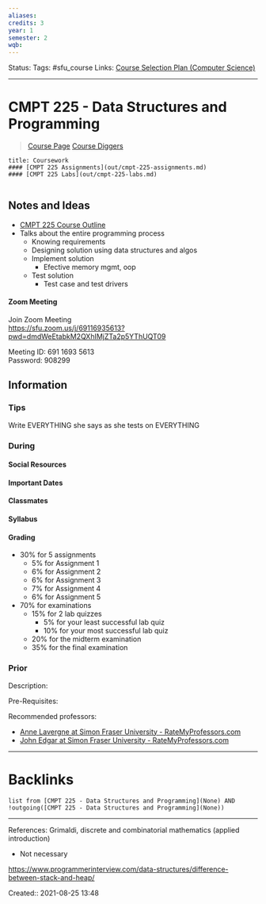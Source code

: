 ```yaml
---
aliases:
credits: 3
year: 1
semester: 2
wqb: 
---
```

Status:
Tags: #sfu_course
Links: [Course Selection Plan (Computer Science)](out/course-selection-plan-computer-science.md)
___

# CMPT 225 - Data Structures and Programming
> [Course Page](https://www2.cs.sfu.ca/CourseCentral/225/alavergn/index.html)
> [Course Diggers](https://coursediggers.com/pages/show?utf8=%E2%9C%93&digger%5Bcourse_id%5D=456&commit=GO)
```ad-note
title: Coursework
#### [CMPT 225 Assignments](out/cmpt-225-assignments.md)
#### [CMPT 225 Labs](out/cmpt-225-labs.md)


```


## Notes and Ideas
- [CMPT 225 Course Outline](out/cmpt-225-course-outline.md)
- Talks about the entire programming process
	- Knowing requirements
	- Designing solution using data structures and algos
	- Implement solution
		- Efective memory mgmt, oop
	- Test solution
		- Test case and test drivers

#### Zoom Meeting
Join Zoom Meeting  
https://sfu.zoom.us/j/69116935613?pwd=dmdWeEtabkM2QXhIMjZTa2p5YThUQT09

Meeting ID: 691 1693 5613  
Password: 908299

## Information

### Tips
Write EVERYTHING she says as she tests on EVERYTHING

### During

#### Social Resources

#### Important Dates

#### Classmates

#### Syllabus

#### Grading
- 30% for 5 assignments
    - 5% for Assignment 1
    - 6% for Assignment 2
    - 6% for Assignment 3
    - 7% for Assignment 4
    - 6% for Assignment 5
- 70% for examinations
    - 15% for 2 lab quizzes
        - 5% for your least successful lab quiz
        - 10% for your most successful lab quiz
    - 20% for the midterm examination
    - 35% for the final examination

### Prior
Description:

Pre-Requisites:

Recommended professors:
- [Anne Lavergne at Simon Fraser University - RateMyProfessors.com](https://www.ratemyprofessors.com/ShowRatings.jsp?tid=89059)
- [John Edgar at Simon Fraser University - RateMyProfessors.com](https://www.ratemyprofessors.com/ShowRatings.jsp?tid=21748)
___

# Backlinks
```dataview
list from [CMPT 225 - Data Structures and Programming](None) AND !outgoing([CMPT 225 - Data Structures and Programming](None))
```
___
References:
Grimaldi, discrete and combinatorial mathematics (applied introduction)
- Not necessary

https://www.programmerinterview.com/data-structures/difference-between-stack-and-heap/

Created::  2021-08-25 13:48